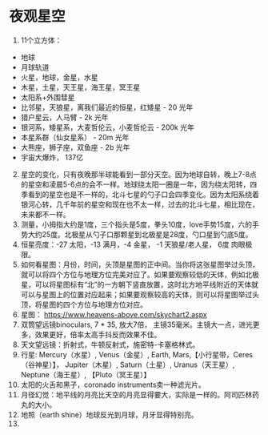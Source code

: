 # 夜观星空

1. 11个立方体：
  - 地球
  - 月球轨道
  - 火星，地球，金星，水星
  - 木星，土星，天王星，海王星，冥王星
  - 太阳系+外围彗星
  - 比邻星，天狼星，离我们最近的恒星，红矮星 - 20 光年
  - 猎户星云，人马臂 - 2k 光年
  - 银河系，矮星系，大麦哲伦云，小麦哲伦云 - 200k 光年
  - 本星系群（仙女星系） - 20m 光年
  - 大熊座，狮子座，双鱼座 - 2b 光年
  - 宇宙大爆炸， 137亿
2. 星空的变化，只有夜晚那半球能看到一部分天空。因为地球自转，晚上7-8点的星空和凌晨5-6点的会不一样。地球绕太阳一圈是一年，因为绕太阳转，四季看到的星空也是不一样的，北斗七星的勺子口会四季变化。因为太阳系绕着银河心转，几千年前的星空和现在也不太一样，过去的北斗七星，相比现在，未来都不一样。
3. 测量，小拇指大约是1度，三个指头是5度，拳头10度，love手势15度，六的手势大约25度。北极星从勺子口那颗星到北极星是28度，勺口星到勺底5度。
4. 恒星亮度：-27 太阳，-13 满月，-4 金星， -1 天狼星/老人星， 6度 肉眼极限。
5. 如何看星图：月份，时间，头顶是星图的正中间。当你将这张星图举过头顶，就可以将四个方位与地理方位完美对应了。如果要观察较低的天体，例如北极星，可以将星图标有“北”的一方朝下竖直放置，这时北方地平线附近的天体就可以与星图上的位置对应起来；如果要观察较高的天体，则可以将星图举过头顶，将星图的四个方位与地理方位对应。
6. 星图： https://www.heavens-above.com/skychart2.aspx
7. 双筒望远镜binoculars, 7 * 35, 放大7倍， 主镜35毫米。主镜大一点，进光更多，效果更好，倍率太高手抖反而效果不佳。
8. 天文望远镜：折射式，牛顿反射式，施密特-卡塞格林式。
9. 行星: Mercury（水星）, Venus（金星）, Earth, Mars,【小行星带，Ceres（谷神星）】， Jupiter（木星）, Saturn（土星）, Uranus（天王星）, Neptune（海王星）, 【Pluto（冥王星）】
10. 太阳的火舌和黑子，coronado instruments卖一种滤光片。
11. 月径幻觉：地平线的月亮比天空的月亮显得要大，实际是一样的。阿司匹林药丸的大小。 
12. 地照（earth shine）地球反光到月球，月牙显得特别亮。
13. 
